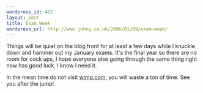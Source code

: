 ```yaml
--- 
wordpress_id: 462
layout: post
title: Exam Week
wordpress_url: http://www.johng.co.uk/2006/01/09/exam-week/
---
```

Things will be quiet on the blog front for at least a few days while I knuckle down and hammer out my January exams. It's the final year so there are no room for cock ups, I hope everyone else going through the same thing right now has good luck, I know I need it.

In the mean time do not visit <a href="http://www.wimp.com">wimp.com</a>, you will waste a ton of time. See you after the jump!
